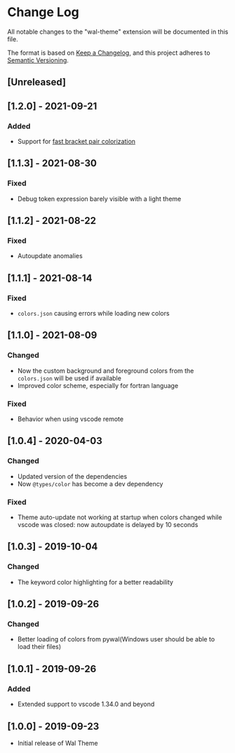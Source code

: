 # Change Log

All notable changes to the "wal-theme" extension will be documented in this file.

The format is based on [Keep a Changelog](https://keepachangelog.com/en/1.0.0/),
and this project adheres to [Semantic Versioning](https://semver.org/spec/v2.0.0.html).

## [Unreleased]

## [1.2.0] - 2021-09-21

### Added

- Support for [fast bracket pair colorization](https://code.visualstudio.com/updates/v1_60#_high-performance-bracket-pair-colorization)

## [1.1.3] - 2021-08-30

### Fixed

- Debug token expression barely visible with a light theme

## [1.1.2] - 2021-08-22

### Fixed

- Autoupdate anomalies

## [1.1.1] - 2021-08-14

### Fixed

- `colors.json` causing errors while loading new colors

## [1.1.0] - 2021-08-09

### Changed

- Now the custom background and foreground colors from the `colors.json` will be used if available
- Improved color scheme, especially for fortran language

### Fixed

- Behavior when using vscode remote

## [1.0.4] - 2020-04-03

### Changed

- Updated version of the dependencies
- Now `@types/color` has become a dev dependency

### Fixed

- Theme auto-update not working at startup when colors changed while vscode was closed: now autoupdate is delayed by 10 seconds

## [1.0.3] - 2019-10-04

### Changed

- The keyword color highlighting for a better readability

## [1.0.2] - 2019-09-26

### Changed

- Better loading of colors from pywal(Windows user should be able to load their files)

## [1.0.1] - 2019-09-26

### Added

- Extended support to vscode 1.34.0 and beyond

## [1.0.0] - 2019-09-23

- Initial release of Wal Theme
